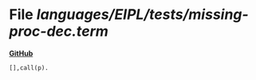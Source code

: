 # File _languages/EIPL/tests/missing-proc-dec.term_
**[GitHub](https://github.com/softlang/yas/blob/master/languages/EIPL/tests/missing-proc-dec.term)**
```
[],call(p).
```
